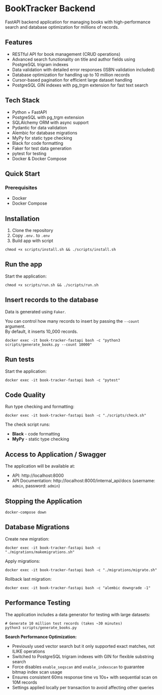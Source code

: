 # BookTracker Backend

FastAPI backend application for managing books with high-performance search and database optimization for millions of records.

## Features

- RESTful API for book management (CRUD operations)
- Advanced search functionality on title and author fields using PostgreSQL trigram indexes
- Data validation with detailed error responses (ISBN validation included)
- Database optimization for handling up to 10 million records
- Cursor-based pagination for efficient large dataset handling
- PostgreSQL GIN indexes with pg_trgm extension for fast text search

## Tech Stack

- Python + FastAPI
- PostgreSQL with pg_trgm extension
- SQLAlchemy ORM with async support
- Pydantic for data validation
- Alembic for database migrations
- MyPy for static type checking
- Black for code formatting
- Faker for test data generation
- pytest for testing
- Docker & Docker Compose

## Quick Start

### Prerequisites
- Docker
- Docker Compose

## Installation
1. Clone the repository
2. Copy `.env.` to `.env`
3. Build app with script
```shell
chmod +x scripts/install.sh && ./scripts/install.sh
```

## Run the app
Start the application:
```shell
chmod +x scripts/run.sh && ./scripts/run.sh
```

## Insert records to the database
Data is generated using `Faker`.

You can control how many records to insert by passing the `--count` argument.  
By default, it inserts 10_000 records.
```shell
docker exec -it book-tracker-fastapi bash -c "python3 scripts/generate_books.py --count 10000"
```

## Run tests
Start the application:
```shell
docker exec -it book-tracker-fastapi bash -c "pytest"
```

## Code Quality
Run type checking and formatting:
```shell
docker exec -it book-tracker-fastapi bash -c "./scripts/check.sh"
```

The check script runs:
- **Black** - code formatting
- **MyPy** - static type checking

## Access to Application / Swagger
The application will be available at:
- API: http://localhost:8000
- API Documentation: http://localhost:8000/internal_api/docs (username: `admin`, password: `admin`)

## Stopping the Application
```shell
docker-compose down
```

## Database Migrations

Create new migration:
```shell
docker exec -it book-tracker-fastapi bash -c "./migrations/makemigrations.sh"
```

Apply migrations:
```shell
docker exec -it book-tracker-fastapi bash -c "./migrations/migrate.sh"
```

Rollback last migration:
```shell
docker exec -it book-tracker-fastapi bash -c "alembic downgrade -1"
```

## Performance Testing

The application includes a data generator for testing with large datasets:

```shell
# Generate 10 million test records (takes ~30 minutes)
python3 scripts/generate_books.py
```

**Search Performance Optimization:**
- Previously used vector search but it only supported exact matches, not ILIKE operations
- Switched to PostgreSQL trigram indexes with GIN for flexible substring search
- Force disables `enable_seqscan` and `enable_indexscan` to guarantee bitmap index scan usage
- Ensures consistent 60ms response time vs 10s+ with sequential scan on 10M records
- Settings applied locally per transaction to avoid affecting other queries